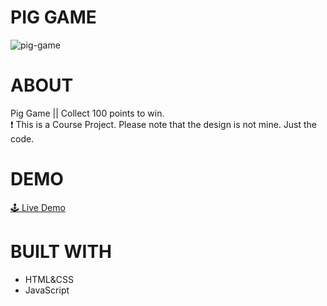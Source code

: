 # PIG GAME
![pig-game](https://user-images.githubusercontent.com/87571337/178057386-85d3d803-43f0-4d15-8153-271b612331f4.png)

# ABOUT
Pig Game || Collect 100 points to win.
<br/>
❗ This is a Course Project. Please note that the design is not mine. Just the code.

# DEMO
<a href="https://pig-game-nox.netlify.app/" target="_blank">🕹 Live Demo</a>

# BUILT WITH
- HTML&CSS
- JavaScript
